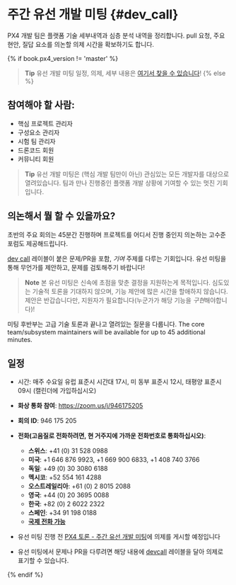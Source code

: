 # 주간 유선 개발 미팅 {#dev_call}

PX4 개발 팀은 플랫폼 기술 세부내역과 심층 분석 내역을 정리합니다. pull 요청, 주요 현안, 질답 요소를 의논할 의제 시간을 확보하기도 합니다.

{% if book.px4_version != 'master' %}

> **Tip** 유선 개발 미팅 일정, 의제, 세부 내용은 [여기서 찾을 수 있습니다](https://dev.px4.io/master/en/contribute/dev_call.html)! {% else %} <!-- START: dev call details: displayed only in master -->

## 참여해야 할 사람:

* 핵심 프로젝트 관리자
* 구성요소 관리자
* 시험 팀 관리자
* 드론코드 회원
* 커뮤니티 회원

> **Tip** 유선 개발 미팅은 (핵심 개발 팀만이 아닌) 관심있는 모든 개발자를 대상으로 열려있습니다. 팀과 만나 진행중인 플랫폼 개발 상황에 기여할 수 있는 멋진 기회입니다.

## 의논해서 뭘 할 수 있을까요?

초반의 주요 회의는 45분간 진행하며 프로젝트를 어디서 진행 중인지 의논하는 고수준 포럼도 제공해드립니다.

[dev call](https://github.com/PX4/Firmware/labels/devcall5) 레이블이 붙은 문제/PR을 포함, *기여* 주제를 다루는 기회입니다. 유선 미팅을 통해 무언가를 제안하고, 문제를 검토해주기 바랍니다!

> **Note** 본 유선 미팅은 신속에 초점을 맞춘 결정을 지원하는게 목적입니다. 심도있는 기술적 토론을 기대하지 않으며, 기능 제안에 많은 시간을 할애하지 않습니다. 제안은 반갑습니다만, 지원자가 필요합니다(누군가가 해당 기능을 *구현*해야합니다)!

미팅 후반부는 고급 기술 토론과 끝나고 열려있는 질문을 다룹니다. The core team/subsystem maintainers will be available for up to 45 additional minutes.

## 일정

* 시간: 매주 수요일 유럽 표준시 시간대 17시, 미 동부 표준시 12시, 태평양 표준시 09시 \(캘린더에 가입하십시오\)
* **화상 통화 참여**: https://zoom.us/j/946175205 
* **회의 ID**: 946 175 205
* **전화(고음질로 전화하려면, 현 거주지에 가까운 전화번호로 통화하십시오)**:
  
  * **스위스**: +41 (0) 31 528 0988 
  * **미국**: +1 646 876 9923, +1 669 900 6833, +1 408 740 3766 
  * **독일**: +49 (0) 30 3080 6188 
  * **멕시코**: +52 554 161 4288 
  * **오스트레일리아**: +61 (0) 2 8015 2088 
  * **영국**: +44 (0) 20 3695 0088 
  * **한국**: +82 (0) 2 6022 2322 
  * **스페인**: +34 91 198 0188 
  * [**국제 전화 가능**](https://zoom.us/zoomconference)

* 유선 미팅 진행 전 [PX4 토론 - 주간 유선 개발 미팅](http://discuss.px4.io/c/weekly-dev-call)에 의제를 게시할 예정입니다 

* 유선 미팅에서 문제나 PR을 다루려면 해당 내용에 [devcall](https://github.com/PX4/Firmware/labels/devcall) 레이블을 달아 의제로 표기할 수 있습니다.

{% endif %} <!-- END: dev call details: displayed only in master -->